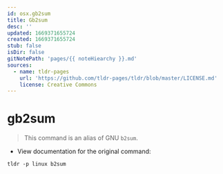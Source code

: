 ```yaml
---
id: osx.gb2sum
title: Gb2sum
desc: ''
updated: 1669371655724
created: 1669371655724
stub: false
isDir: false
gitNotePath: 'pages/{{ noteHiearchy }}.md'
sources:
  - name: tldr-pages
    url: 'https://github.com/tldr-pages/tldr/blob/master/LICENSE.md'
    license: Creative Commons
---
```

# gb2sum

> This command is an alias of GNU `b2sum`.

- View documentation for the original command:

`tldr -p linux b2sum`

